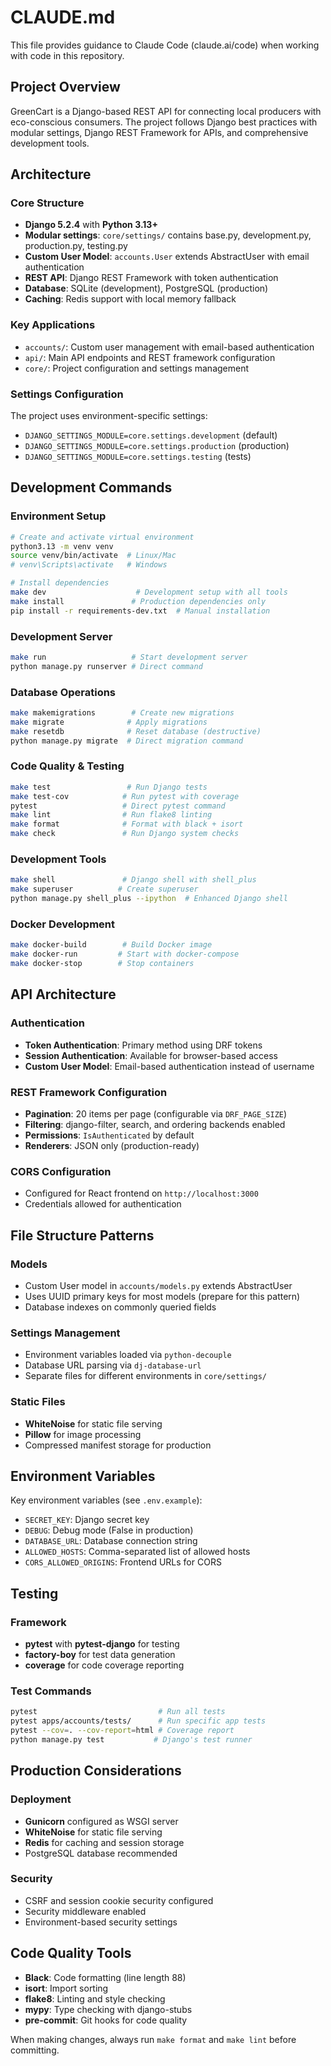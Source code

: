 # CLAUDE.md

This file provides guidance to Claude Code (claude.ai/code) when working with code in this repository.

## Project Overview

GreenCart is a Django-based REST API for connecting local producers with eco-conscious consumers. The project follows Django best practices with modular settings, Django REST Framework for APIs, and comprehensive development tools.

## Architecture

### Core Structure
- **Django 5.2.4** with **Python 3.13+**
- **Modular settings**: `core/settings/` contains base.py, development.py, production.py, testing.py
- **Custom User Model**: `accounts.User` extends AbstractUser with email authentication
- **REST API**: Django REST Framework with token authentication
- **Database**: SQLite (development), PostgreSQL (production)
- **Caching**: Redis support with local memory fallback

### Key Applications
- `accounts/`: Custom user management with email-based authentication
- `api/`: Main API endpoints and REST framework configuration
- `core/`: Project configuration and settings management

### Settings Configuration
The project uses environment-specific settings:
- `DJANGO_SETTINGS_MODULE=core.settings.development` (default)
- `DJANGO_SETTINGS_MODULE=core.settings.production` (production)
- `DJANGO_SETTINGS_MODULE=core.settings.testing` (tests)

## Development Commands

### Environment Setup
```bash
# Create and activate virtual environment
python3.13 -m venv venv
source venv/bin/activate  # Linux/Mac
# venv\Scripts\activate   # Windows

# Install dependencies
make dev                    # Development setup with all tools
make install               # Production dependencies only
pip install -r requirements-dev.txt  # Manual installation
```

### Development Server
```bash
make run                   # Start development server
python manage.py runserver # Direct command
```

### Database Operations
```bash
make makemigrations        # Create new migrations
make migrate              # Apply migrations
make resetdb              # Reset database (destructive)
python manage.py migrate  # Direct migration command
```

### Code Quality & Testing
```bash
make test                 # Run Django tests
make test-cov            # Run pytest with coverage
pytest                   # Direct pytest command
make lint                # Run flake8 linting
make format              # Format with black + isort
make check               # Run Django system checks
```

### Development Tools
```bash
make shell               # Django shell with shell_plus
make superuser          # Create superuser
python manage.py shell_plus --ipython  # Enhanced Django shell
```

### Docker Development
```bash
make docker-build        # Build Docker image
make docker-run         # Start with docker-compose
make docker-stop        # Stop containers
```

## API Architecture

### Authentication
- **Token Authentication**: Primary method using DRF tokens
- **Session Authentication**: Available for browser-based access
- **Custom User Model**: Email-based authentication instead of username

### REST Framework Configuration
- **Pagination**: 20 items per page (configurable via `DRF_PAGE_SIZE`)
- **Filtering**: django-filter, search, and ordering backends enabled
- **Permissions**: `IsAuthenticated` by default
- **Renderers**: JSON only (production-ready)

### CORS Configuration
- Configured for React frontend on `http://localhost:3000`
- Credentials allowed for authentication

## File Structure Patterns

### Models
- Custom User model in `accounts/models.py` extends AbstractUser
- Uses UUID primary keys for most models (prepare for this pattern)
- Database indexes on commonly queried fields

### Settings Management
- Environment variables loaded via `python-decouple`
- Database URL parsing via `dj-database-url`
- Separate files for different environments in `core/settings/`

### Static Files
- **WhiteNoise** for static file serving
- **Pillow** for image processing
- Compressed manifest storage for production

## Environment Variables

Key environment variables (see `.env.example`):
- `SECRET_KEY`: Django secret key
- `DEBUG`: Debug mode (False in production)
- `DATABASE_URL`: Database connection string
- `ALLOWED_HOSTS`: Comma-separated list of allowed hosts
- `CORS_ALLOWED_ORIGINS`: Frontend URLs for CORS

## Testing

### Framework
- **pytest** with **pytest-django** for testing
- **factory-boy** for test data generation
- **coverage** for code coverage reporting

### Test Commands
```bash
pytest                           # Run all tests
pytest apps/accounts/tests/      # Run specific app tests
pytest --cov=. --cov-report=html # Coverage report
python manage.py test           # Django's test runner
```

## Production Considerations

### Deployment
- **Gunicorn** configured as WSGI server  
- **WhiteNoise** for static file serving
- **Redis** for caching and session storage
- PostgreSQL database recommended

### Security
- CSRF and session cookie security configured
- Security middleware enabled
- Environment-based security settings

## Code Quality Tools

- **Black**: Code formatting (line length 88)
- **isort**: Import sorting  
- **flake8**: Linting and style checking
- **mypy**: Type checking with django-stubs
- **pre-commit**: Git hooks for code quality

When making changes, always run `make format` and `make lint` before committing.